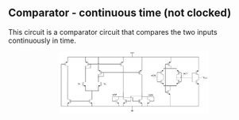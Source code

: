 ## Comparator - continuous time (not clocked)
This circuit is a comparator circuit that compares the two inputs continuously in time.

<p align="center">
  <img width=60%" src="image.PNG">
</p>